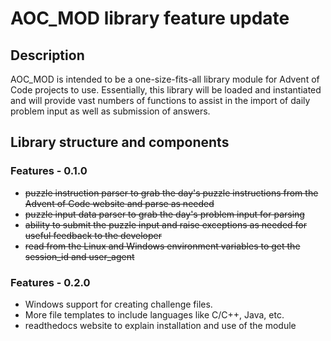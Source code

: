 # AOC_MOD library feature update

## Description

AOC_MOD is intended to be a one-size-fits-all library module for Advent of Code projects to use. Essentially, this library will be loaded and instantiated and will provide vast numbers of functions to assist in the import of daily problem input as well as submission of answers.

## Library structure and components

### Features - 0.1.0

- ~~puzzle instruction parser to grab the day's puzzle instructions from the Advent of Code website and parse as needed~~
- ~~puzzle input data parser to grab the day's problem input for parsing~~
- ~~ability to submit the puzzle input and raise exceptions as needed for useful feedback to the developer~~
- ~~read from the Linux and Windows environment variables to get the session_id and user_agent~~

### Features - 0.2.0

- Windows support for creating challenge files.
- More file templates to include languages like C/C++, Java, etc.
- readthedocs website to explain installation and use of the module
